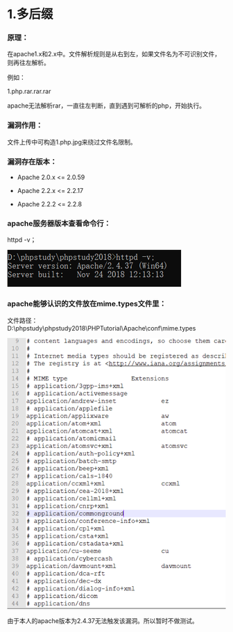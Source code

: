 # 1.多后缀

### 原理：

在apache1.x和2.x中。文件解析规则是从右到左，如果文件名为不可识别文件，则再往左解析。



例如：

1.php.rar.rar.rar

apache无法解析rar，一直往左判断，直到遇到可解析的php，开始执行。



### 漏洞作用：

文件上传中可构造1.php.jpg来绕过文件名限制。



### 漏洞存在版本：

- Apache 2.0.x <= 2.0.59

- Apache 2.2.x <= 2.2.17

- Apache 2.2.2 <= 2.2.8



### apache服务器版本查看命令行：

httpd -v；

![](images/90A32FCD06CA45B9A48DA84C88F78FF2clipboard.png)



### apache能够认识的文件放在mime.types文件里：

文件路径：D:\phpstudy\phpstudy2018\PHPTutorial\Apache\conf\mime.types

![](images/5752F706E60E456A9422F94F342356E0clipboard.png)



由于本人的apache版本为2.4.37无法触发该漏洞。所以暂时不做测试。







